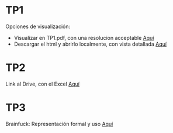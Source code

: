 # TP1
Opciones de visualización:
- Visualizar en TP1.pdf, con una resolucion acceptable [Aquí](./TP1.pdf)
- Descargar el html y abrirlo localmente, con vista detallada [Aquí](./TP1.html)

# TP2
Link al Drive, con el Excel [Aquí](
https://docs.google.com/spreadsheets/d/19aTSzIjQNs6RBNJFz0bftTlqKr-uWbohbBZnxmP0-r0/edit?gid=0#gid=0)

# TP3
Brainfuck: Representación formal y uso [Aquí](./TP3.md)
